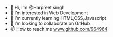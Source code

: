 - 👋 Hi, I’m @Harpreet singh
- 👀 I’m interested in Web Development
- 🌱 I’m currently learning HTML,CSS,Javascript
- 💞️ I’m looking to collaborate on GitHub
- 📫 How to reach me www.github.com/964964

<!---
964964/964964 is a ✨ special ✨ repository because its `README.md` (this file) appears on your GitHub profile.
You can click the Preview link to take a look at your changes.
--->
